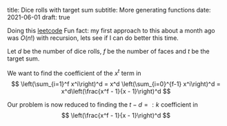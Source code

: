 title: Dice rolls with target sum
subtitle: More generating functions
date: 2021-06-01
draft: true


Doing this [leetcode](https://leetcode.com/problems/number-of-dice-rolls-with-target-sum/)
Fun fact: my first approach to this about a month ago was $O(n!)$ with recursion, lets see if I can do better this time.

Let $d$ be the number of dice rolls, $f$ be the number of faces and $t$ be the target sum.

We want to find the coefficient of the $x^t$ term in
$$
\left(\sum_{i=1}^f x^i\right)^d = x^d \left(\sum_{i=0}^{f-1} x^i\right)^d = x^d\left(\frac{x^f - 1}{x - 1}\right)^d
$$

Our problem is now reduced to finding the $t-d =: k$ coefficient in
$$
\left(\frac{x^f - 1}{x - 1}\right)^d
$$



